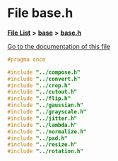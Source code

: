 

# File base.h

[**File List**](files.md) **>** [**base**](dir_20071092909b95390d4afb4a22f58717.md) **>** [**base.h**](transforms_2base_2base_8h.md)

[Go to the documentation of this file](transforms_2base_2base_8h.md)


```C++
#pragma once

#include "../compose.h"
#include "../convert.h"
#include "../crop.h"
#include "../cutout.h"
#include "../flip.h"
#include "../gaussian.h"
#include "../grayscale.h"
#include "../jitter.h"
#include "../lambda.h"
#include "../normalize.h"
#include "../pad.h"
#include "../resize.h"
#include "../rotation.h"


```


